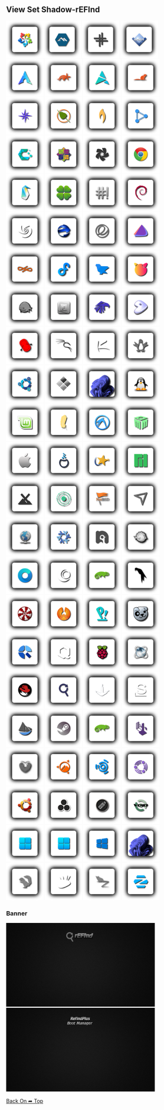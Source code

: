 ## View Set Shadow-rEFInd

<img src="Shadow-rEFInd/os_alma.png" alt="Github Project" style="width:20%;"><img src="Shadow-rEFInd/os_alpine.png" alt="Github Project" style="width:20%;"> 
<img src="Shadow-rEFInd/os_antix.png" alt="Github Project" style="width:20%;">
<img src="Shadow-rEFInd/os_arcaos.png" alt="Github Project" style="width:20%;">
<img src="Shadow-rEFInd/os_arch.png" alt="Github Project" style="width:20%;">
<img src="Shadow-rEFInd/os_artful.png" alt="Github Project" style="width:20%;">
<img src="Shadow-rEFInd/os_artix.png" alt="Github Project" style="width:20%;">
<img src="Shadow-rEFInd/os_bionic.png" alt="Github Project" style="width:20%;">
<img src="Shadow-rEFInd/os_bluestar.png" alt="Github Project" style="width:20%;">
<img src="Shadow-rEFInd/os_bodhi.png" alt="Github Project" style="width:20%;">
<img src="Shadow-rEFInd/os_bunsenlabs.png" alt="Github Project" style="width:20%;">
<img src="Shadow-rEFInd/os_buntu_dde.png" alt="Github Project" style="width:20%;">
<img src="Shadow-rEFInd/os_cachyos.png" alt="Github Project" style="width:20%;">
<img src="Shadow-rEFInd/os_centos.png" alt="Github Project" style="width:20%;">
<img src="Shadow-rEFInd/os_chakra.png" alt="Github Project" style="width:20%;">
<img src="Shadow-rEFInd/os_chrome.png" alt="Github Project" style="width:20%;">
<img src="Shadow-rEFInd/os_clear.png" alt="Github Project" style="width:20%;">
<img src="Shadow-rEFInd/os_clover.png" alt="Github Project" style="width:20%;">
<img src="Shadow-rEFInd/os_crunchbang.png" alt="Github Project" style="width:20%;">
<img src="Shadow-rEFInd/os_debian.png" alt="Github Project" style="width:20%;">
<img src="Shadow-rEFInd/os_deepin.png" alt="Github Project" style="width:20%;">
<img src="Shadow-rEFInd/os_ecomstation.png" alt="Github Project" style="width:20%;">
<img src="Shadow-rEFInd/os_elementary.png" alt="Github Project" style="width:20%;">
<img src="Shadow-rEFInd/os_endeavouros.png" alt="Github Project" style="width:20%;">
<img src="Shadow-rEFInd/os_endless.png" alt="Github Project" style="width:20%;">
<img src="Shadow-rEFInd/os_fedora.png" alt="Github Project" style="width:20%;">
<img src="Shadow-rEFInd/os_feren.png" alt="Github Project" style="width:20%;">
<img src="Shadow-rEFInd/os_freebsd.png" alt="Github Project" style="width:20%;">
<img src="Shadow-rEFInd/os_freedos.png" alt="Github Project" style="width:20%;">
<img src="Shadow-rEFInd/os_frugalware.png" alt="Github Project" style="width:20%;">
<img src="Shadow-rEFInd/os_garuda.png" alt="Github Project" style="width:20%;">
<img src="Shadow-rEFInd/os_gentoo.png" alt="Github Project" style="width:20%;">
<img src="Shadow-rEFInd/os_gummiboot.png" alt="Github Project" style="width:20%;">
<img src="Shadow-rEFInd/os_kali.png" alt="Github Project" style="width:20%;">
<img src="Shadow-rEFInd/os_kaos.png" alt="Github Project" style="width:20%;">
<img src="Shadow-rEFInd/os_knoppix.png" alt="Github Project" style="width:20%;">
<img src="Shadow-rEFInd/os_kubuntu.png" alt="Github Project" style="width:20%;">
<img src="Shadow-rEFInd/os_legacy.png" alt="Github Project" style="width:20%;">
<img src="Shadow-rEFInd/os_linux_fx_11.png" alt="Github Project" style="width:20%;">
<img src="Shadow-rEFInd/os_linux.png" alt="Github Project" style="width:20%;">
<img src="Shadow-rEFInd/os_linuxmint.png" alt="Github Project" style="width:20%;">
<img src="Shadow-rEFInd/os_lite.png" alt="Github Project" style="width:20%;">
<img src="Shadow-rEFInd/os_lubuntu.png" alt="Github Project" style="width:20%;">
<img src="Shadow-rEFInd/os_mabox.png" alt="Github Project" style="width:20%;">
<img src="Shadow-rEFInd/os_mac.png" alt="Github Project" style="width:20%;">
<img src="Shadow-rEFInd/os_mageia.png" alt="Github Project" style="width:20%;">
<img src="Shadow-rEFInd/os_mandriva.png" alt="Github Project" style="width:20%;">
<img src="Shadow-rEFInd/os_manjaro.png" alt="Github Project" style="width:20%;">
<img src="Shadow-rEFInd/os_mx.png" alt="Github Project" style="width:20%;">
<img src="Shadow-rEFInd/os_neon.png" alt="Github Project" style="width:20%;">
<img src="Shadow-rEFInd/os_netbsd.png" alt="Github Project" style="width:20%;">
<img src="Shadow-rEFInd/os_netrunner.png" alt="Github Project" style="width:20%;">
<img src="Shadow-rEFInd/os_network.png" alt="Github Project" style="width:20%;">
<img src="Shadow-rEFInd/os_nixos.png" alt="Github Project" style="width:20%;">
<img src="Shadow-rEFInd/os_nobara.png" alt="Github Project" style="width:20%;">
<img src="Shadow-rEFInd/os_openbsd.png" alt="Github Project" style="width:20%;">
<img src="Shadow-rEFInd/os_opencore.png" alt="Github Project" style="width:20%;">
<img src="Shadow-rEFInd/os_openmandriva.png" alt="Github Project" style="width:20%;">
<img src="Shadow-rEFInd/os_opensuse.png" alt="Github Project" style="width:20%;">
<img src="Shadow-rEFInd/os_parrot.png" alt="Github Project" style="width:20%;">
<img src="Shadow-rEFInd/os_peppermint.png" alt="Github Project" style="width:20%;">
<img src="Shadow-rEFInd/os_phoenix.png" alt="Github Project" style="width:20%;">
<img src="Shadow-rEFInd/os_pop.png" alt="Github Project" style="width:20%;">
<img src="Shadow-rEFInd/os_puppy.png" alt="Github Project" style="width:20%;">
<img src="Shadow-rEFInd/os_q4os.png" alt="Github Project" style="width:20%;">
<img src="Shadow-rEFInd/os_qubes.png" alt="Github Project" style="width:20%;">
<img src="Shadow-rEFInd/os_raspios.png" alt="Github Project" style="width:20%;">
<img src="Shadow-rEFInd/os_react.png" alt="Github Project" style="width:20%;">
<img src="Shadow-rEFInd/os_redhat.png" alt="Github Project" style="width:20%;">
<img src="Shadow-rEFInd/os_refind.png" alt="Github Project" style="width:20%;">
<img src="Shadow-rEFInd/os_sabaion.png" alt="Github Project" style="width:20%;">
<img src="Shadow-rEFInd/os_slackware.png" alt="Github Project" style="width:20%;">
<img src="Shadow-rEFInd/os_solus.png" alt="Github Project" style="width:20%;">
<img src="Shadow-rEFInd/os_steamos.png" alt="Github Project" style="width:20%;">
<img src="Shadow-rEFInd/os_suse.png" alt="Github Project" style="width:20%;">
<img src="Shadow-rEFInd/os_tails.png" alt="Github Project" style="width:20%;">
<img src="Shadow-rEFInd/os_trusty.png" alt="Github Project" style="width:20%;">
<img src="Shadow-rEFInd/os_ubuntu_cinnamon.png" alt="Github Project" style="width:20%;">
<img src="Shadow-rEFInd/os_ubuntu_studio.png" alt="Github Project" style="width:20%;">
<img src="Shadow-rEFInd/os_ubuntu_unity.png" alt="Github Project" style="width:20%;">
<img src="Shadow-rEFInd/os_ubuntu.png" alt="Github Project" style="width:20%;">
<img src="Shadow-rEFInd/os_unknown.png" alt="Github Project" style="width:20%;">
<img src="Shadow-rEFInd/os_ventoy.png" alt="Github Project" style="width:20%;">
<img src="Shadow-rEFInd/os_void.png" alt="Github Project" style="width:20%;">
<img src="Shadow-rEFInd/os_win.png" alt="Github Project" style="width:20%;">
<img src="Shadow-rEFInd/os_windows.png" alt="Github Project" style="width:20%;">
<img src="Shadow-rEFInd/os_windows10.png" alt="Github Project" style="width:20%;">
<img src="Shadow-rEFInd/os_windows11.png" alt="Github Project" style="width:20%;">
<img src="Shadow-rEFInd/os_xenial.png" alt="Github Project" style="width:20%;">
<img src="Shadow-rEFInd/os_xubuntu.png" alt="Github Project" style="width:20%;">
<img src="Shadow-rEFInd/os_zesty.png" alt="Github Project" style="width:20%;">
<img src="Shadow-rEFInd/os_zorin.png" alt="Github Project" style="width:20%;">


### Banner
<img src="Shadow-rEFInd/banner.png" alt="Github Project" style="width:80%;">
<img src="Shadow-rEFInd/banner-plus.png" alt="Github Project" style="width:80%;">

[Back On ➦ Top](https://github.com/chris1111/Shadow-rEFInd/blob/main/View-Set.md#view-set)
